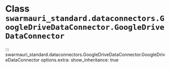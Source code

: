 # Class `swarmauri_standard.dataconnectors.GoogleDriveDataConnector.GoogleDriveDataConnector`

::: swarmauri_standard.dataconnectors.GoogleDriveDataConnector.GoogleDriveDataConnector
    options.extra:
      show_inheritance: true

